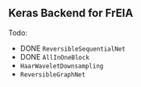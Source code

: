 Keras Backend for FrEIA
------------------------

Todo:

* DONE `ReversibleSequentialNet`
* DONE `AllInOneBlock`
* `HaarWaveletDownsampling`
* `ReversibleGraphNet`
